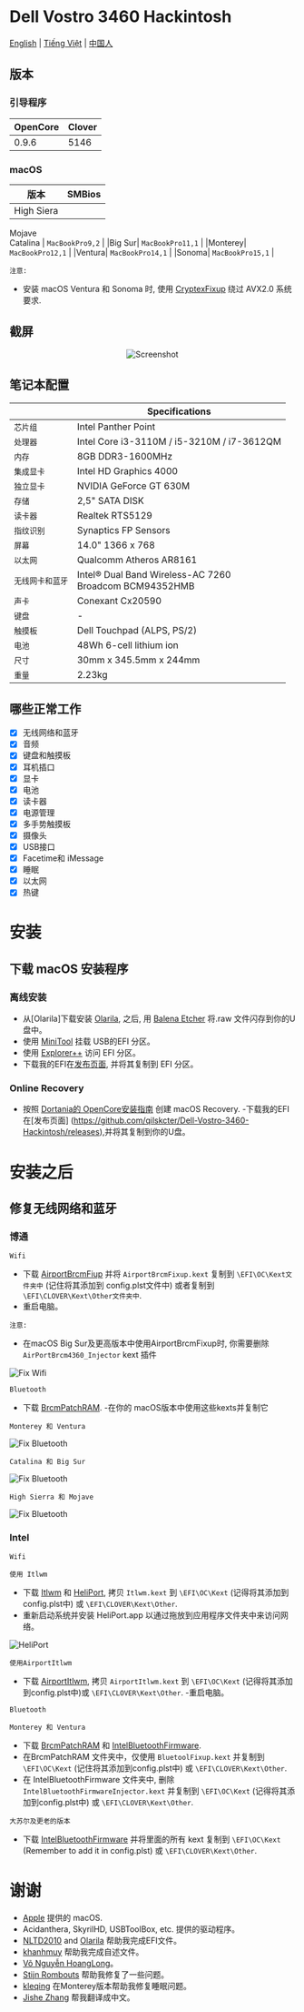 # Dell Vostro 3460 Hackintosh

[English](README.md) | [Tiếng Việt](README_vi.md) | [中国人](README_ch.md)

## 版本

### 引导程序

|OpenCore|Clover|
|--------|------|
|0.9.6|5146| 

### macOS

|版本|SMBios|
|-------|------|
|High Siera 
Mojave  
Catalina | ```MacBookPro9,2``` |
|Big Sur| ```MacBookPro11,1``` |
|Monterey| ```MacBookPro12,1``` |
|Ventura| ```MacBookPro14,1``` |
|Sonoma| ```MacBookPro15,1``` |

```注意:``` 
- 安装 macOS Ventura 和 Sonoma 时, 使用 [CryptexFixup](https://github.com/acidanthera/CryptexFixup/releases) 绕过 AVX2.0 系统要求.


## 截屏

<div align="center">
  
![Screenshot](Screenshots/Sonoma.png)
   
</div>


## 笔记本配置
 
|                     | Specifications|
| ---------------------------- | ---------------------- |
| ``芯片组``| Intel Panther Point |
| ``处理器``| Intel Core i3-3110M / i5-3210M / i7-3612QM | 
| ``内存``| 8GB DDR3-1600MHz |
| ``集成显卡``| Intel HD Graphics 4000 | 
| ``独立显卡``| NVIDIA GeForce GT 630M | 
| ``存储``| 2,5" SATA DISK | 
| ``读卡器``| Realtek RTS5129 | 
| ``指纹识别`` | Synaptics FP Sensors |
| ``屏幕``| 14.0" 1366 x 768 |
| ``以太网``| Qualcomm Atheros AR8161 |
| ``无线网卡和蓝牙``| Intel® Dual Band Wireless-AC 7260 <br> Broadcom BCM94352HMB |
| ``声卡``| Conexant Cx20590 | 
| ``键盘``| - | 
| ``触摸板``| Dell Touchpad (ALPS, PS/2) |
| ``电池``| 48Wh 6-cell lithium ion |
| ``尺寸``| 30mm x 345.5mm x 244mm |
| ``重量``| 2.23kg |
  
## 哪些正常工作

- [x] 无线网络和蓝牙
- [x] 音频
- [x] 键盘和触摸板
- [x] 耳机插口
- [x] 显卡
- [x] 电池
- [x] 读卡器
- [x] 电源管理
- [x] 多手势触摸板  
- [x] 摄像头
- [x] USB接口
- [x] Facetime和 iMessage
- [x] 睡眠
- [x] 以太网
- [x] 热键

# 安装
## 下载 macOS 安装程序
### 离线安装
- 从[Olarila]下载安装 [Olarila](https://www.olarila.com/topic/6278-olarila-vanilla-images-macos-installer/), 之后, 用 [Balena Etcher](https://etcher.balena.io) 将.raw 文件闪存到你的U盘中。
- 使用 [MiniTool](https://www.partitionwizard.com) 挂载 USB的EFI 分区。
- 使用 [Explorer++](https://explorerplusplus.com/download) 访问 EFI 分区。
- 下载我的EFI在[发布页面](https://github.com/qilskcter/Dell-Vostro-3460-Hackintosh/releases), 并将其复制到 EFI 分区。
### Online Recovery
- 按照 [Dortania的 OpenCore安装指南](https://dortania.github.io/OpenCore-Install-Guide/installer-guide/windows-install.html) 创建 macOS Recovery.
-下载我的EFI在[发布页面] (https://github.com/qilskcter/Dell-Vostro-3460-Hackintosh/releases),并将其复制到你的U盘。
# 安装之后
## 修复无线网络和蓝牙
### 博通
``Wifi``
- 下载 [AirportBrcmFiup](https://github.com/acidanthera/AirportBrcmFixup/releases) 并将 ``AirportBrcmFixup.kext`` 复制到 ```\EFI\OC\Kext文件夹中``` (记住将其添加到 config.plst文件中) 或者复制到```\EFI\CLOVER\Kext\Other文件夹中```.
-  重启电脑。

```注意: ```
- 在macOS Big Sur及更高版本中使用AirportBrcmFixup时, 你需要删除```AirPortBrcm4360_Injector``` kext 插件

![Fix Wifi](Screenshots/Fix_wifi.png)

``Bluetooth``

- 下载 [BrcmPatchRAM](https://github.com/acidanthera/BrcmPatchRAM/releases).
-在你的 macOS版本中使用这些kexts并复制它 

``` Monterey 和 Ventura ```

![Fix Bluetooth](Screenshots/Blt_Ven.png)

``` Catalina 和 Big Sur ```

![Fix Bluetooth](Screenshots/Blt_Cata.png)

```High Sierra 和 Mojave```

![Fix Bluetooth](Screenshots/Blt_HS.png)

### Intel
``Wifi``

```使用 Itlwm```
- 下载 [Itlwm](https://github.com/OpenIntelWireless/itlwm/releases) 和 [HeliPort](https://github.com/OpenIntelWireless/HeliPort/releases), 拷贝 ``Itlwm.kext`` 到 ```\EFI\OC\Kext``` (记得将其添加到config.plst中) 或 ```\EFI\CLOVER\Kext\Other```.
- 重新启动系统并安装 HeliPort.app 以通过拖放到应用程序文件夹中来访问网络。

![HeliPort](Screenshots/HeliPort.png)

```使用AirportItlwm```

- 下载 [AirportItlwm](https://github.com/OpenIntelWireless/itlwm/releases), 拷贝 ``AirportItlwm.kext`` 到 ```\EFI\OC\Kext``` (记得将其添加到config.plst中)或 ```\EFI\CLOVER\Kext\Other```.
-重启电脑。

``Bluetooth``

```Monterey 和 Ventura```

- 下载 [BrcmPatchRAM](https://github.com/acidanthera/BrcmPatchRAM/releases) 和 [IntelBluetoothFirmware](https://github.com/OpenIntelWireless/IntelBluetoothFirmware/releases).
- 在BrcmPatchRAM 文件夹中，仅使用 ``BluetoolFixup.kext`` 并复制到 ```\EFI\OC\Kext``` (记住将其添加到config.plst中) 或 ```\EFI\CLOVER\Kext\Other```.
- 在 IntelBluetoothFirmware 文件夹中, 删除 ``IntelBluetoothFirmwareInjector.kext`` 并复制到 ```\EFI\OC\Kext``` (记得将其添加到config.plst中) 或 ```\EFI\CLOVER\Kext\Other```.

```大苏尔及更老的版本```

- 下载 [IntelBluetoothFirmware](https://github.com/OpenIntelWireless/IntelBluetoothFirmware/releases) 并将里面的所有 kext 复制到 ```\EFI\OC\Kext``` (Remember to add it in config.plst) 或 ```\EFI\CLOVER\Kext\Other```.

# 谢谢
- [Apple](https://apple.com) 提供的 macOS.
- Acidanthera, SkyrilHD, USBToolBox, etc. 提供的驱动程序。
- [NLTD2010](https://github.com/NLTD2010) and [Olarila](https://olarila.com) 帮助我完成EFI文件。
- [khanhmuy](https://github.com/khanhmuy) 帮助我完成自述文件。
- [Võ Nguyễn HoangLong](https://www.facebook.com/profile.php?id=100070274020733)。
- [Stijn Rombouts](https://www.facebook.com/stijn.rombouts2) 帮助我修复了一些问题。
- [kleqing](https://github.com/kleqing) 在Monterey版本帮助我修复睡眠问题。
- [Jishe Zhang](https://www.facebook.com/zhang.jishe) 帮我翻译成中文。
